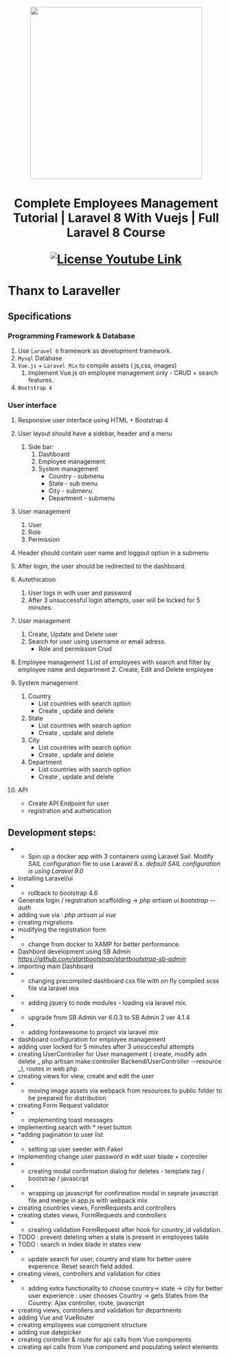 <p align="center"><a href="https://laravel.com" target="_blank"><img src="https://raw.githubusercontent.com/laravel/art/master/logo-lockup/5%20SVG/2%20CMYK/1%20Full%20Color/laravel-logolockup-cmyk-red.svg" width="400"></a></p>

<h1 align="center">
<p>Complete Employees Management Tutorial | Laravel 8 With Vuejs | Full Laravel 8 Course</p>
<a href="https://youtu.be/xvLWgxExiEM"><img src="https://img.shields.io/packagist/l/laravel/framework" alt="License"> Youtube Link</a>
</h1>

# Thanx to Laraveller

## Specifications

### Programming Framework & Database
1. Use `Laravel 8` framework as development framework.
2. `Mysql` Database
3. `Vue.js` + `Laravel Mix` to compile assets ( js,css, images)
    1. Implement Vue.js on employee management only - CRUD + search features.
4. `Bootstrap 4`

### User interface

1. Responsive user interface using HTML + Bootstrap 4
2. User layout should have a sidebar, header and a menu
    1. Side bar:
        1. Dashboard
        2. Employee management
        3. System management
            - Country - submenu
            - State - sub menu
            - City - submenu
            - Department - submenu
3. User management
    1. User
    2. Role
    3. Permission
4. Header should contain user name and loggout option in a submenu
5. After login, the user should be redirected to the dashboard.
6. Autethication
    1. User logs in with user and password
    2. After 3 unsuccessful login attempts, user will be locked for 5 minutes.
7. User management
    1. Create, Update and Delete user
    2. Search for user using username or email adress.
        - Role and permission Crud
8. Employee management
    1.List of employees with search and filter by employee name and department
    2. Create, Edit and Delete employee
9. System management
    1. Country
        - List countries with search option
        - Create , update and delete
    2. State
        - List countries with search option
        - Create , update and delete
    3. City
        - List countries with search option
        - Create , update and delete
    4. Department
        - List countries with search option
        - Create , update and delete


10. API
    - Create API Endpoint for user
    - registration and authetication



## Development steps:

- * Spin up a docker app with 3 containers using Laravel Sail. Modify SAIL configuration file to use Laravel 8.x.
<i>default SAIL configuration is using Laravel 9.0</i>
- Installing Laravel/ui 
- * rollback to bootstrap 4.6
- Generate login / registration scaffolding -> _php artisan ui bootstrap --auth_
- adding vue via : _php artisan ui vue_
- creating migrations
- modifying the registration form
- * change from docker to XAMP for better performance.
- Dashbord development using SB Admin _https://github.com/startbootstrap/startbootstrap-sb-admin_
- importing main Dashboard
- * changing precompiled dashboard css file with on fly compiled scss file via laravel mix
- * adding jquery to node modules - loading via laravel mix. 
- * upgrade from SB Admin ver 6.0.3 to SB Admin 2 ver 4.1.4
- * adding fontawesome to project via laravel mix
- dashboard configuration for employee management
- adding user locked for 5 minutes after 3 unsuccesful attempts
- creating UserController for User management ( create, modify adn delete _ php artisan make:controller Backend/UserController --resource _), routes in web.php
- creating views for view, create and edit the user
- * moving image assets via webpack from resources to public folder to be prepared for distribution
- creating Form Request validator
- * implementing toast messages
- implementing search with * reset button
- *adding pagination to user list
- * setting up user seeder with Faker
- implementing change user password in edit user blade + controller
- * creating modal confirmation dialog for deletes - template tag / bootstrap / javascript
- * wrapping up javascript for confirmation modal in seprate javascript file and merge in app.js with webpack mix
- creating countries views, FormRequests and controllers
- creating states views, FormRequests and controllers
- * creating validation FormRequest after hook for country_id validation.
- TODO : prevent deleting when a state is present in employees table
- TODO : search in index blade in states view
- * update search for user, country and state for better usere experence. Reset search field added.
- creating views, controllers and validation for cities
- * adding extra functionality to choose country-> state -> city for better user experience :
    user chooses Country -> gets States from the Country: Ajax controller, route, javascript
- creating views, controllers and validation for departments
- adding Vue and VueRouter
- creating employees vue component structure
- adding vue datepicker
- creating controller & route for api calls from Vue components
- creating api calls from Vue component and populating select elements

